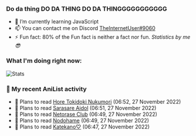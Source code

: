 ### Do da thing DO DA THING DO DA THINGGGGGGGGGGG

<!-- **TheInternetUser0/TheInternetUser0** is a ✨ _special_ ✨ repository because its `README.md` (this file) appears on your GitHub profile. -->


- 🌱 I’m currently learning JavaScript
- 📫 You can contact me on Discord [TheInternetUser#9060](https://discord.com/users/534117072796385300)
- ⚡ Fun fact: 80% of the Fun fact is neither a fact nor fun. _Statistics by me 😎_

### What I'm doing right now:
![Stats](https://discord.c99.nl/widget/theme-3/534117072796385300.png)

### 🌸 My recent AniList activity

<!-- ANILIST_ACTIVITY:start -->

-   📖 Plans to read [Hore Tokidoki Nukumori](https://anilist.co/manga/97430) (06:52, 27 November 2022)
-   📖 Plans to read [Sarasare Aidol](https://anilist.co/manga/122951) (06:51, 27 November 2022)
-   📖 Plans to read [Netorase Club](https://anilist.co/manga/153961) (06:49, 27 November 2022)
-   📖 Plans to read [Nodohame](https://anilist.co/manga/131211) (06:49, 27 November 2022)
-   📖 Plans to read [Katekano♡](https://anilist.co/manga/86266) (06:47, 27 November 2022)

<!-- ANILIST_ACTIVITY:end -->
